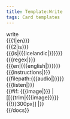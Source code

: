 ```yaml
---
title: Template:Write
tags: Card templates
---
```


<div class="card" data-type="vocabulary" data-children="object">
<div data-name="type" data-children="string">write</div>
<div data-name="from" data-children="string">{{{1|en}}}</div>
<div data-name="to" data-children="string">{{{2|is}}}</div>
<div data-name="icelandic" data-translate="true">{{{is|{{{icelandic|}}}}}}</span></div>
<div data-name="regex">{{{regex|}}}</div>
<div data-name="english">{{{en|{{{english|}}}}}}</div>
<div data-name="instructions">{{{instructions|}}}</div>
<div data-name="audio" data-children="string" class="hidden">{{filepath:{{{audio|}}}}}</div>
<div data-name="listen" data-children="boolean">{{{listen|}}}</div>
<div data-name="image" style="max-width:150px">{{#if: {{{image|}}} | [[{{trim|{{{image}}}}}{{!}}300px]] |}}</div>
</div>
{{/docs}}

